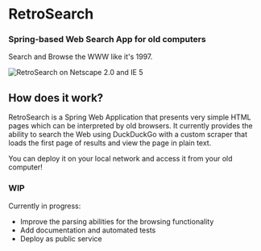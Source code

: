 # RetroSearch
### Spring-based Web Search App for old computers

Search and Browse the WWW like it's 1997.

![RetroSearch on Netscape 2.0 and IE 5](https://github.com/garamb1/retrosearch/assets/3776646/aa7356ce-aa64-48fc-84c2-c5a34fd99474)


## How does it work?

RetroSearch is a Spring Web Application that presents very simple HTML pages which can be interpreted by old browsers.
It currently provides the ability to search the Web using DuckDuckGo with a custom scraper that loads the first page of results and view the page in plain text.

You can deploy it on your local network and access it from your old computer!

### WIP
Currently in progress:
 - Improve the parsing abilities for the browsing functionality
 - Add documentation and automated tests
 - Deploy as public service
